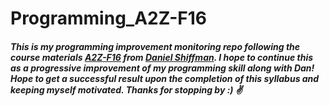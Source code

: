 # Programming_A2Z-F16


##### This is my programming improvement monitoring repo following the course materials [A2Z-F16](https://github.com/shiffman/A2Z-F16) from [Daniel Shiffman](http://shiffman.net). I hope to continue this as a progressive improvement of my programming skill along with Dan! Hope to get a successful result upon the completion of this syllabus and keeping myself motivated. Thanks for stopping by :) ✌️
